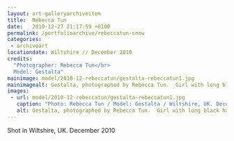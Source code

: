 ```yaml
---
layout: art-galleryarchiveitem
title:  Rebecca Tun
date:   2010-12-27 21:17:59 +0100
permalink: /portfolioarchive/rebeccatun-snow
categories:
 - archiveart
locationdate: Wiltshire // December 2010
credits:
  "Photographer: Rebecca Tun</br>
  Model: Gestalta"
mainimage: model/2010-12-rebeccatun/gestalta-rebeccatun1.jpg
mainimagealt: Gestalta, photographed by Rebecca Tun.  Girl with long black hair standing in the snow, wearing a white skirt.
images:
 - url: model/2010-12-rebeccatun/gestalta-rebeccatun1.jpg
   caption: "Photo: Rebecca Tun / Model: Gestalta / Wiltshire, UK. December 2010"
   alt: Gestalta, photographed by Rebecca Tun.  Girl with long black hair standing in the snow, wearing a white skirt.
---
```


Shot in Wiltshire, UK. December 2010
